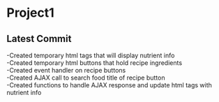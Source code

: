 # Project1

## Latest Commit  
-Created temporary html tags that will display nutrient info  
-Created temporary html buttons that hold recipe ingredients  
-Created event handler on recipe buttons  
-Created AJAX call to search food title of recipe button  
-Created functions to handle AJAX response and update html tags with nutrient info  